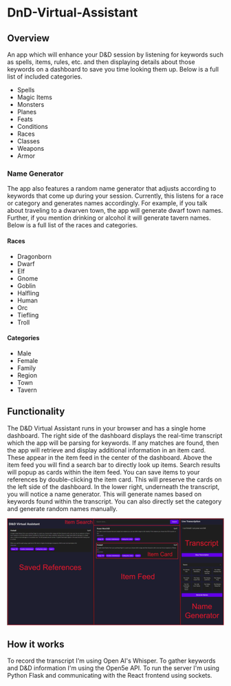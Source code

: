 # DnD-Virtual-Assistant
## Overview
An app which will enhance your D&amp;D session by listening for keywords such as spells, items, rules, etc. and then displaying details about those keywords on a dashboard to save you time looking them up. Below is a full list of included categories.
* Spells
* Magic Items
* Monsters
* Planes
* Feats
* Conditions
* Races
* Classes
* Weapons
* Armor

### Name Generator

The app also features a random name generator that adjusts according to keywords that come up during your session. Currently, this listens for a race or category and generates names accordingly. For example, if you talk about traveling to a dwarven town, the app will generate dwarf town names. Further, if you mention drinking or alcohol it will generate tavern names. Below is a full list of the races and categories.
#### Races
* Dragonborn
* Dwarf
* Elf
* Gnome
* Goblin
* Halfling
* Human
* Orc
* Tiefling
* Troll

#### Categories
* Male
* Female
* Family
* Region
* Town
* Tavern
  
## Functionality

The D&D Virtual Assistant runs in your browser and has a single home dashboard. The right side of the dashboard displays the real-time transcript which the app will be parsing for keywords. If any matches are found, then the app will retrieve and display additional information in an item card. These appear in the item feed in the center of the dashboard. Above the item feed you will find a search bar to directly look up items. Search results will popup as cards within the item feed. You can save items to your references by double-clicking the item card. This will preserve the cards on the left side of the dashboard. In the lower right, underneath the transcript, you will notice a name generator. This will generate names based on keywords found within the transcript. You can also directly set the category and generate random names manually.

![Dashboard Image](dnd_dashboard_labeled.PNG)

## How it works

To record the transcript I'm using Open AI's Whisper. To gather keywords and D&D information I'm using the Open5e API. To run the server I'm using Python Flask and communicating with the React frontend using sockets.